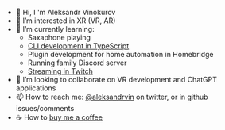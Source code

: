 - 👋 Hi, I 'm Aleksandr Vinokurov
- 👀 I’m interested in XR (VR, AR)
- 🌱 I’m currently learning:
  * Saxaphone playing
  * [CLI development in TypeScript](https://github.com/aleksandr-vin/grafana-dashboards-provisioning)
  * Plugin development for home automation in Homebridge
  * Running family Discord server
  * [Streaming in Twitch](https://twitch.tv/aleksandrvin3254)
- 💞️ I’m looking to collaborate on VR development and ChatGPT applications
- 📫 How to reach me: [@aleksandrvin](http://twitter.com/aleksandrvin) on twitter, or in github issues/comments
- ☕️ How to [buy me a coffee](https://www.buymeacoffee.com/aleksandrvin)

<!---
aleksandr-vin/aleksandr-vin is a ✨ special ✨ repository because its `README.md` (this file) appears on your GitHub profile.
You can click the Preview link to take a look at your changes.
--->
